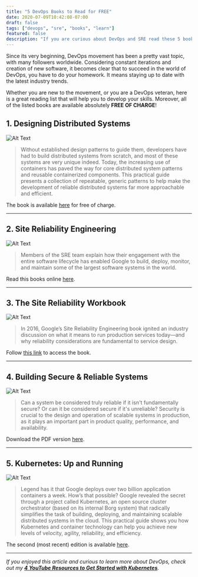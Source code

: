 ```yaml
---
title: "5 DevOps Books to Read for FREE"
date: 2020-07-09T10:42:08-07:00
draft: false
tags: ["devops", "sre", "books", "learn"]
featured: false
description: "If you are curious about DevOps and SRE read these 5 books available absolutely free of charge."
---
```


Since its very beginning, DevOps movement has been a pretty vast topic, with many followers worldwide. Considering constant iterations and creation of new software, it becomes clear that to succeed in the world of DevOps, you have to do your homework. It means staying up to date with the latest industry trends.

Whether you are new to the movement, or you are a DevOps veteran, here is a great reading list that will help you to develop your skills. Moreover, all of the listed books are available absolutely **FREE OF CHARGE**!

## 1. Designing Distributed Systems

![Alt Text](https://dev-to-uploads.s3.amazonaws.com/i/812zzcz1z6ftlmjpx806.png)

> Without established design patterns to guide them, developers have had to build distributed systems from scratch, and most of these systems are very unique indeed. Today, the increasing use of containers has paved the way for core distributed system patterns and reusable containerized components. This practical guide presents a collection of repeatable, generic patterns to help make the development of reliable distributed systems far more approachable and efficient.

The book is available [here](https://azure.microsoft.com/en-us/resources/designing-distributed-systems/) for free of charge.

---

## 2. Site Reliability Engineering

![Alt Text](https://dev-to-uploads.s3.amazonaws.com/i/cnvcs5f9vl6din6guw7r.jpg)

> Members of the SRE team explain how their engagement with the entire software lifecycle has enabled Google to build, deploy, monitor, and maintain some of the largest software systems in the world.

Read this books online [here](https://landing.google.com/sre/sre-book/toc/index.html).

---

## 3. The Site Reliability Workbook

![Alt Text](https://dev-to-uploads.s3.amazonaws.com/i/jtsstv98r1oivtnbzyru.jpg)

> In 2016, Google’s Site Reliability Engineering book ignited an industry discussion on what it means to run production services today—and why reliability considerations are fundamental to service design. 

Follow [this link](https://landing.google.com/sre/workbook/toc/) to access the book.

---

## 4. Building Secure & Reliable Systems

![Alt Text](https://dev-to-uploads.s3.amazonaws.com/i/axrfc1us35ri0cmoa8my.jpg)

> Can a system be considered truly reliable if it isn't fundamentally secure? Or can it be considered secure if it's unreliable? Security is crucial to the design and operation of scalable systems in production, as it plays an important part in product quality, performance, and availability.

Download the PDF version [here](https://landing.google.com/sre/static/pdf/Building_Secure_and_Reliable_Systems.pdf).

---

## 5. Kubernetes: Up and Running 

![Alt Text](https://dev-to-uploads.s3.amazonaws.com/i/m5lfficgkkrovs3y7ro5.jpg)

> Legend has it that Google deploys over two billion application containers a week. How’s that possible? Google revealed the secret through a project called Kubernetes, an open source cluster orchestrator (based on its internal Borg system) that radically simplifies the task of building, deploying, and maintaining scalable distributed systems in the cloud. This practical guide shows you how Kubernetes and container technology can help you achieve new levels of velocity, agility, reliability, and efficiency.

The second (most recent) edition is available [here](https://azure.microsoft.com/en-us/resources/kubernetes-up-and-running/).

---

*If you enjoyed this article and curious to learn more about DevOps, check out my [**4 YouTube Resources to Get Started with Kubernetes**](https://dev.to/aakatev/4-youtube-resources-to-get-started-with-kubernetes-6fk).*
